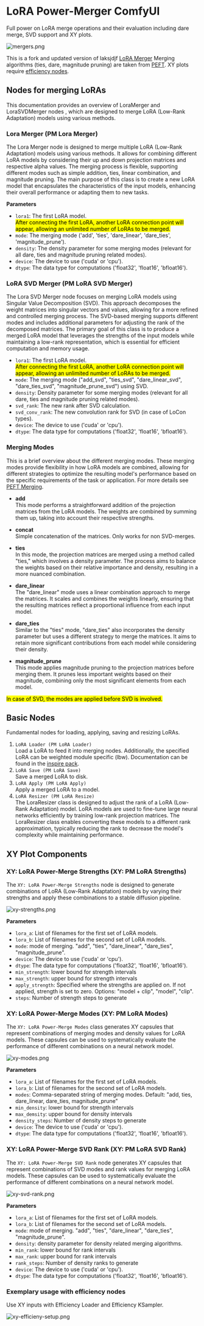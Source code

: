 # LoRA Power-Merger ComfyUI
Full power on LoRA merge operations and their evaluation including dare merge, SVD support and XY plots. 

![mergers.png](assets/mergers.png)

This is a fork and updated version of laksjdjf [LoRA Merger](https://github.com/laksjdjf/LoRA-Merger-ComfyUI)
Merging algorithms (ties, dare, magnitude pruning) are taken from [PEFT](https://github.com/huggingface/peft). XY plots require [efficiency nodes](https://github.com/jags111/efficiency-nodes-comfyui/).

## Nodes for merging LoRAs
This documentation provides an overview of LoraMerger and LoraSVDMerger nodes , which are designed to merge LoRA (Low-Rank Adaptation) models using various methods. 

### Lora Merger (PM Lora Merger)
The Lora Merger node is designed to merge multiple LoRA (Low-Rank Adaptation) models using various methods. It allows for combining different LoRA models by considering their up and down projection matrices and respective alpha values. The merging process is flexible, supporting different modes such as simple addition, ties, linear combination, and magnitude pruning. The main purpose of this class is to create a new LoRA model that encapsulates the characteristics of the input models, enhancing their overall performance or adapting them to new tasks.

**Parameters**
- `lora1`: The first LoRA model.<br><mark>After connecting the first LoRA, another LoRA connection point will appear, allowing an unlimited number of LoRAs to be merged.</mark> 
- `mode`: The merging mode ('add', 'ties', 'dare_linear', 'dare_ties', 'magnitude_prune').
- `density`: The density parameter for some merging modes (relevant for all dare, ties and magnitude pruning related modes).
- `device`: The device to use ('cuda' or 'cpu').
- `dtype`: The data type for computations ('float32', 'float16', 'bfloat16').


### LoRA SVD Merger (PM LoRA SVD Merger)
The Lora SVD Merger node focuses on merging LoRA models using Singular Value Decomposition (SVD). This approach decomposes the weight matrices into singular vectors and values, allowing for a more refined and controlled merging process. The SVD-based merging supports different modes and includes additional parameters for adjusting the rank of the decomposed matrices. The primary goal of this class is to produce a merged LoRA model that leverages the strengths of the input models while maintaining a low-rank representation, which is essential for efficient computation and memory usage.

- `lora1`: The first LoRA model.<br><mark>After connecting the first LoRA, another LoRA connection point will appear, allowing an unlimited number of LoRAs to be merged.</mark>
- `mode`: The merging mode ("add_svd", "ties_svd", "dare_linear_svd", "dare_ties_svd", "magnitude_prune_svd") using SVD.
- `density`: Density parameter for some merging modes (relevant for all dare, ties and magnitude pruning related modes).
- `svd_rank`: The new rank after SVD calculation.
- `svd_conv_rank`: The new convolution rank for SVD (in case of LoCon types).
- `device`: The device to use ('cuda' or 'cpu').
- `dtype`: The data type for computations ('float32', 'float16', 'bfloat16').

### Merging Modes

This is a brief overview about the different merging modes. These merging modes provide flexibility in how LoRA models are combined, allowing for different strategies to optimize the resulting model's performance based on the specific requirements of the task or application. For more details see [PEFT Merging](https://huggingface.co/blog/peft_merging).

- **add**<br>
This mode performs a straightforward addition of the projection matrices from the LoRA models. The weights are combined by summing them up, taking into account their respective strengths.

- **concat**<br>
Simple concatenation of the matrices. Only works for non SVD-merges.

- **ties**<br>
In this mode, the projection matrices are merged using a method called "ties," which involves a density parameter. The process aims to balance the weights based on their relative importance and density, resulting in a more nuanced combination.

- **dare_linear**<br>
The "dare_linear" mode uses a linear combination approach to merge the matrices. It scales and combines the weights linearly, ensuring that the resulting matrices reflect a proportional influence from each input model.

- **dare_ties**<br>
Similar to the "ties" mode, "dare_ties" also incorporates the density parameter but uses a different strategy to merge the matrices. It aims to retain more significant contributions from each model while considering their density.

- **magnitude_prune**<br>
This mode applies magnitude pruning to the projection matrices before merging them. It prunes less important weights based on their magnitude, combining only the most significant elements from each model.

<mark>In case of SVD, the modes are applied before SVD is involved.</mark> 

## Basic Nodes

Fundamental nodes for loading, applying, saving and resizing LoRAs.  

1. `LoRA Loader (PM LoRA Loader)`<br>Load a LoRA to feed it into merging nodes. Additionally, the specified LoRA can be weighted module specific (lbw). Documentation can be found in the [inspire pack](https://github.com/ltdrdata/ComfyUI-extension-tutorials/blob/Main/ComfyUI-Inspire-Pack/tutorial/LoraBlockWeight.md).
2. `LoRA Save (PM LoRA Save)`<br>Save a merged LoRA to disk.
3. `LoRA Apply (PM LoRA Apply)`<br> Apply a merged LoRA to a model.
4. `LoRA Resizer (PM LoRA Resize)`<br>The LoraResizer class is designed to adjust the rank of a LoRA (Low-Rank Adaptation) model. LoRA models are used to fine-tune large neural networks efficiently by training low-rank projection matrices. The LoraResizer class enables converting these models to a different rank approximation, typically reducing the rank to decrease the model's complexity while maintaining performance.

## XY Plot Components

### XY: LoRA Power-Merge Strengths (XY: PM LoRA Strengths)
The `XY: LoRA Power-Merge Strengths` node is designed to 
generate combinations of LoRA (Low-Rank Adaptation) models by varying their 
strengths and apply these combinations to a stable diffusion pipeline.

![xy-strengths.png](assets/xy-strengths.png)

**Parameters**
- `lora_a`: List of filenames for the first set of LoRA models.
- `lora_b`: List of filenames for the second set of LoRA models.
- `mode`:  mode of merging. "add", "ties", "dare_linear", "dare_ties", "magnitude_prune".
- `device`: The device to use ('cuda' or 'cpu').
- `dtype`: The data type for computations ('float32', 'float16', 'bfloat16').
- `min_strength`: lower bound for strength intervals
- `max_strength`: upper bound for strength intervals
- `apply_strength`: Specified where the strengths are applied on. If not applied, strength is set to zero. Options: "model + clip", "model", "clip".
- `steps`: Number of strength steps to generate

### XY: LoRA Power-Merge Modes (XY: PM LoRA Modes)
The `XY: LoRA Power-Merge Modes` class generates XY capsules that represent combinations 
of merging modes and density values for LoRA models. These capsules can be used 
to systematically evaluate the performance of different combinations on a 
neural network model.

![xy-modes.png](assets/xy-modes.png)

**Parameters**
- `lora_a`: List of filenames for the first set of LoRA models.
- `lora_b`: List of filenames for the second set of LoRA models.
- `modes`:  Comma-separated string of merging modes. Default: "add, ties, dare_linear, dare_ties, magnitude_prune"
- `min_density`: lower bound for strength intervals
- `max_demsity`: upper bound for density intervals
- `density_steps`: Number of density steps to generate
- `device`: The device to use ('cuda' or 'cpu').
- `dtype`: The data type for computations ('float32', 'float16', 'bfloat16').

### XY: LoRA Power-Merge SVD Rank (XY: PM LoRA SVD Rank)
The `XY: LoRA Power-Merge SVD Rank` node generates XY capsules that represent 
combinations of SVD modes and rank values for merging LoRA models. 
These capsules can be used to systematically evaluate the performance 
of different combinations on a neural network model.

![xy-svd-rank.png](assets/xy-svd-rank.png)

**Parameters**
- `lora_a`: List of filenames for the first set of LoRA models.
- `lora_b`: List of filenames for the second set of LoRA models.
- `mode`:  mode of merging. "add", "ties", "dare_linear", "dare_ties", "magnitude_prune".
- `density`: density parameter for density related merging algorithms.
- `min_rank`: lower bound for rank intervals
- `max_rank`: upper bound for rank intervals
- `rank_steps`: Number of density ranks to generate
- `device`: The device to use ('cuda' or 'cpu').
- `dtype`: The data type for computations ('float32', 'float16', 'bfloat16').

### Exemplary usage with efficiency nodes
Use XY inputs with Efficiency Loader and Efficiency KSampler.

![xy-efficieny-setup.png](assets/xy-efficieny-setup.png)